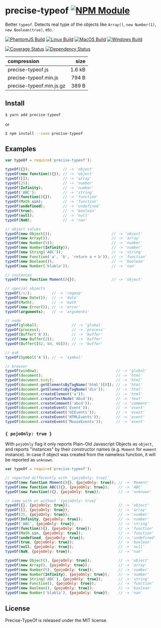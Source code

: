# precise-typeof [![NPM Module](https://img.shields.io/npm/v/precise-typeof.svg?style=flat)](https://www.npmjs.com/package/precise-typeof)

Better `typeof`. Detects real type of the objects like `Array()`, `new Number(1)`, `new Boolean(true)`, etc.

[![PhantomJS Build](https://img.shields.io/travis/alexindigo/precise-typeof/canary.svg?label=browser&style=flat)](https://travis-ci.org/alexindigo/precise-typeof)
[![Linux Build](https://img.shields.io/travis/alexindigo/precise-typeof/canary.svg?label=linux:6.x-10.x&style=flat)](https://travis-ci.org/alexindigo/precise-typeof)
[![MacOS Build](https://img.shields.io/travis/alexindigo/precise-typeof/canary.svg?label=macos:6.x-10.x&style=flat)](https://travis-ci.org/alexindigo/precise-typeof)
[![Windows Build](https://img.shields.io/appveyor/ci/alexindigo/precise-typeof/canary.svg?label=windows:6.x-10.x&style=flat)](https://ci.appveyor.com/project/alexindigo/precise-typeof)

[![Coverage Status](https://img.shields.io/coveralls/alexindigo/precise-typeof/canary.svg?label=code+coverage&style=flat)](https://coveralls.io/github/alexindigo/precise-typeof?branch=canary)
[![Dependency Status](https://img.shields.io/david/alexindigo/precise-typeof.svg?style=flat)](https://david-dm.org/alexindigo/precise-typeof)

<!-- Not yet ![Readme](https://img.shields.io/badge/readme-tested-brightgreen.svg?style=flat)
Too many false positives [![Codacy Badge](https://img.shields.io/codacy/5f1289b78b7346498797f9f3cd674408.svg)](https://www.codacy.com/app/alexindigo/precise-typeof) -->

| compression              |   size |
| :----------------------- | -----: |
| precise-typeof.js        | 1.6 kB |
| precise-typeof.min.js    |  794 B |
| precise-typeof.min.js.gz |  389 B |


## Install

```sh
$ yarn add precise-typeof
```

or

```sh
$ npm install --save precise-typeof
```

## Examples

```javascript
var typeOf = require('precise-typeof');

typeOf({});               // -> 'object'
typeOf(new function(){}); // -> 'object'
typeOf([]);               // -> 'array'
typeOf(25);               // -> 'number'
typeOf(Infinity);         // -> 'number'
typeOf('ABC');            // -> 'string'
typeOf(function(){});     // -> 'function'
typeOf(Math.sin);         // -> 'function'
typeOf(undefined);        // -> 'undefined'
typeOf(true);             // -> 'boolean'
typeOf(null);             // -> 'null'
typeOf(NaN);              // -> 'nan'

// object values
typeOf(new Object());                           // -> 'object'
typeOf(new Array());                            // -> 'array'
typeOf(new Number(5));                          // -> 'number'
typeOf(new Number(Infinity));                   // -> 'number'
typeOf(new String('ABC'));                      // -> 'string'
typeOf(new Function('a', 'b', 'return a + b')); // -> 'function'
typeOf(new Boolean());                          // -> 'boolean'
typeOf(new Number('blabla'));                   // -> 'nan'

// instances
typeOf(new function Moment(){});                // -> 'object'

// special objects
typeOf(/s/);         // -> 'regexp'
typeOf(new Date());  // -> 'date'
typeOf(Math);        // -> 'math'
typeOf(new Error()); // -> 'error'
typeOf(arguments);   // -> 'arguments'

// node
typeOf(global);               // -> 'global'
typeOf(process);              // -> 'process'
typeOf(Buffer('B'));          // -> 'buffer'
typeOf(new Buffer(2));        // -> 'buffer'
typeOf(Buffer([62, 64, 66])); // -> 'buffer'

// es6
typeOf(Symbol('A')); // -> 'symbol'

// browser
typeOf(window);                                   // -> 'global'
typeOf(document);                                 // -> 'html'
typeOf(document.body);                            // -> 'html'
typeOf(document.getElementsByTagName('html')[0]); // -> 'html'
typeOf(document.getElementsByTagName('div'));     // -> 'html'
typeOf(document.createElement('a'));              // -> 'html'
typeOf(document.createTextNode('Abcd'));          // -> 'text'
typeOf(document.createComment('abcd'));           // -> 'comment'
typeOf(document.createEvent('Event'));            // -> 'event'
typeOf(document.createEvent('UIEvents'));         // -> 'event'
typeOf(document.createEvent('HTMLEvents'));       // -> 'event'
typeOf(document.createEvent('MouseEvents'));      // -> 'event'
```

### `{ pojoOnly: true }`

With `pojoOnly` flag it only reports Plain-Old Javascript Objects as `object`,
and reports "instances" by their constructor names (e.g. `Moment` for `moment` instance).
In case if object was created from the nameless function, it will be reported as `unknown`.

```javascript
var typeOf = require('precise-typeof');

// reported differently with `{pojoOnly: true}`
typeOf(new function Moment(){}, {pojoOnly: true}); // -> 'Moment'
typeOf(new function ABC(){}, {pojoOnly: true});    // -> 'ABC'
typeOf(new function(){}, {pojoOnly: true});        // -> 'unknown'

// same with or without `{pojoOnly: true}`
typeOf({}, {pojoOnly: true});                      // -> 'object'
typeOf([], {pojoOnly: true});                      // -> 'array'
typeOf(25, {pojoOnly: true});                      // -> 'number'
typeOf(Infinity, {pojoOnly: true});                // -> 'number'
typeOf('ABC', {pojoOnly: true});                   // -> 'string'
typeOf(function(){}, {pojoOnly: true});            // -> 'function'
typeOf(Math.sin, {pojoOnly: true});                // -> 'function'
typeOf(undefined, {pojoOnly: true});               // -> 'undefined'
typeOf(true, {pojoOnly: true});                    // -> 'boolean'
typeOf(null, {pojoOnly: true});                    // -> 'null'
typeOf(NaN, {pojoOnly: true});                     // -> 'nan'

typeOf(new Object(), {pojoOnly: true});            // -> 'object'
typeOf(new Array(), {pojoOnly: true});             // -> 'array'
typeOf(new Number(5), {pojoOnly: true});           // -> 'number'
typeOf(new Number(Infinity), {pojoOnly: true});    // -> 'number'
typeOf(new String('ABC'), {pojoOnly: true});       // -> 'string'
typeOf(new Function(), {pojoOnly: true});          // -> 'function'
typeOf(new Boolean(), {pojoOnly: true});           // -> 'boolean'
typeOf(new Number('blabla'), {pojoOnly: true});    // -> 'nan'
```

## License

Precise-TypeOf is released under the MIT license.
